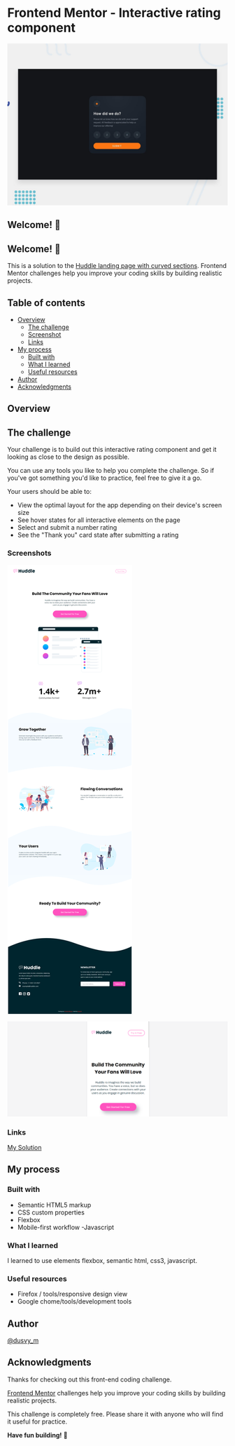 # Frontend Mentor - Interactive rating component

![Design preview for the Interactive rating component coding challenge](./design/desktop-preview.jpg)

## Welcome! 👋


## Welcome! 👋

This is a solution to the [Huddle landing page with curved sections](https://www.frontendmentor.io/challenges/interactive-rating-component-koxpeBUmI). Frontend Mentor challenges help you improve your coding skills by building realistic projects. 

## Table of contents

- [Overview](#overview)
  - [The challenge](#the-challenge)
  - [Screenshot](#screenshot)
  - [Links](#links)
- [My process](#my-process)
  - [Built with](#built-with)
  - [What I learned](#what-i-learned)
  - [Useful resources](#useful-resources)
- [Author](#author)
- [Acknowledgments](#acknowledgments)

## Overview

## The challenge

Your challenge is to build out this interactive rating component and get it looking as close to the design as possible.

You can use any tools you like to help you complete the challenge. So if you've got something you'd like to practice, feel free to give it a go.

Your users should be able to:

- View the optimal layout for the app depending on their device's screen size
- See hover states for all interactive elements on the page
- Select and submit a number rating
- See the "Thank you" card state after submitting a rating


### Screenshots

![](https://github.com/dovelm/FEM-huddle-landing-page-with-curved-sections-master/blob/main/screenshots/desktop.png)

![](https://github.com/dovelm/FEM-huddle-landing-page-with-curved-sections-master/blob/main/screenshots/mobile.png)


### Links

[My Solution](https://dovelm.github.io/FEM-nft-preview-card-component-main)


## My process

### Built with

- Semantic HTML5 markup
- CSS custom properties
- Flexbox
- Mobile-first workflow
-Javascript 

### What I learned

I learned to use elements flexbox, semantic html, css3, javascript.

### Useful resources

- Firefox / tools/responsive design view
- Google chome/tools/development tools

## Author
[@dusvy_m](https://github.com/dovelm)


## Acknowledgments

Thanks for checking out this front-end coding challenge.

[Frontend Mentor](https://www.frontendmentor.io) challenges help you improve your coding skills by building realistic projects.

This challenge is completely free. Please share it with anyone who will find it useful for practice.

**Have fun building!** 🚀






